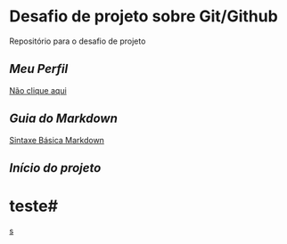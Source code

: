 # Desafio de projeto sobre Git/Github
Repositório para o desafio de projeto

## *Meu Perfil*
[Não clique aqui](https://github.com/LHTCardoso)

## *Guia do Markdown*
[Sintaxe Básica Markdown](https://www.markdownguide.org/basic-syntax/)

## *Início do projeto*

# teste#
[s](https://i.postimg.cc/g0RZtR14/mamaco.jpg)

